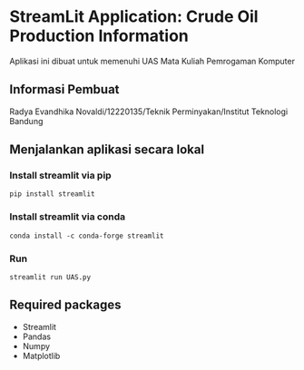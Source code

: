 # StreamLit Application: Crude Oil Production Information
Aplikasi ini dibuat untuk memenuhi UAS Mata Kuliah Pemrogaman Komputer

## Informasi Pembuat
Radya Evandhika Novaldi/12220135/Teknik Perminyakan/Institut Teknologi Bandung

## Menjalankan aplikasi secara lokal
### Install streamlit via pip
```
pip install streamlit
```
### Install streamlit via conda
```
conda install -c conda-forge streamlit
```
### Run
```
streamlit run UAS.py
```
## Required packages
- Streamlit
- Pandas
- Numpy
- Matplotlib
